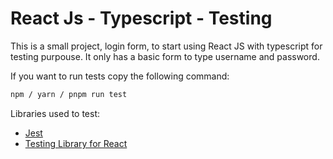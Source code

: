 # React Js - Typescript - Testing

This is a small project, login form, to start using React JS with typescript for testing purpouse. It only has a basic form to type username and password.

If you want to run tests copy the following command:

```bash
npm / yarn / pnpm run test
```

Libraries used to test:

- [Jest](https://jestjs.io/)
- [Testing Library for React](https://testing-library.com/docs/react-testing-library/intro)
